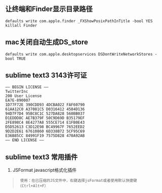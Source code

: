 ## 让终端和Finder显示目录路径
```
defaults write com.apple.finder _FXShowPosixPathInTitle -bool YES
killall Finder
```

## mac关闭自动生成DS_store

`defaults write com.apple.desktopservices DSDontWriteNetworkStores -bool TRUE`


##  sublime text3 3143许可证
```shell
—– BEGIN LICENSE —–
TwitterInc
200 User License
EA7E-890007
1D77F72E 390CDD93 4DCBA022 FAF60790
61AA12C0 A37081C5 D0316412 4584D136
94D7F7D4 95BC8C1C 527DA828 560BB037
D1EDDD8C AE7B379F 50C9D69D B35179EF
2FE898C4 8E4277A8 555CE714 E1FB0E43
D5D52613 C3D12E98 BC49967F 7652EED2
9D2D2E61 67610860 6D338B72 5CF95C69
E36B85CC 84991F19 7575D828 470A92AB
—— END LICENSE ——
```

## sublime text3 常用插件

1. JSFormat javascript格式化插件
> ` 使用：在已压缩的JS文件中，右键选择jsFormat或者使用默认快捷键（Ctrl+Alt+F）`

